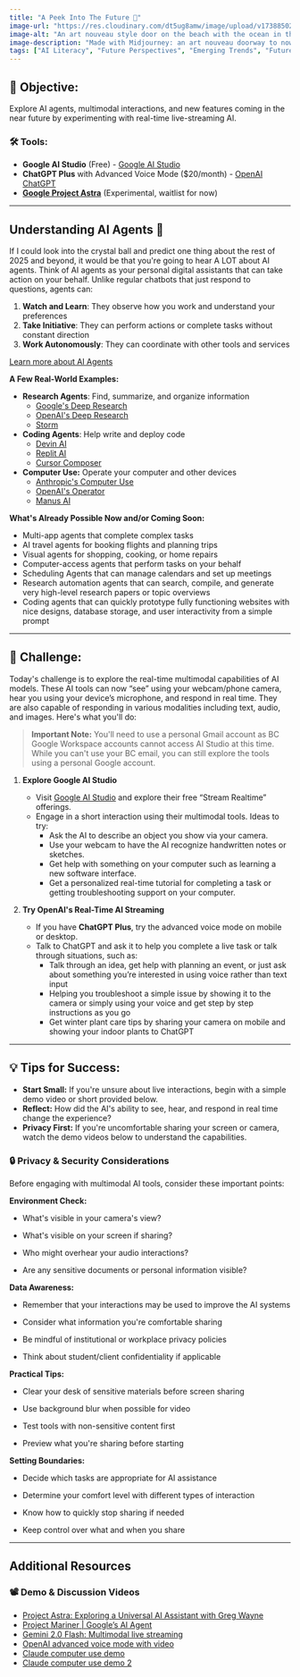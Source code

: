 ```yaml
---
title: "A Peek Into The Future 🔮"
image-url: "https://res.cloudinary.com/dt5ug8amw/image/upload/v1738850248/Practical%20AI%20Literacy%20Challenges/Door_to_nowhere.jpg"
image-alt: "An art nouveau style door on the beach with the ocean in the background"
image-description: "Made with Midjourney: an art nouveau doorway to nowhere. set on the beach --chaos 25 --ar 6:5 --style raw --profile v3l7vfp --stylize 250"
tags: ["AI Literacy", "Future Perspectives", "Emerging Trends", "Future Skills"]
---
```


## 🎯 Objective:

Explore AI agents, multimodal interactions, and new features coming in the near future by experimenting with real-time live-streaming AI.

### 🛠️ **Tools:**

- **Google AI Studio** (Free) - [Google AI Studio](https://aistudio.google.com/)  
- **ChatGPT Plus** with Advanced Voice Mode ($20/month) - [OpenAI ChatGPT](https://chat.openai.com/)  
- [**Google Project Astra**](https://deepmind.google/technologies/project-astra/) (Experimental, waitlist for now)

---

## Understanding AI Agents 🤖

If I could look into the crystal ball and predict one thing about the rest of 2025 and beyond, it would be that you're going to hear A LOT about AI agents. Think of AI agents as your personal digital assistants that can take action on your behalf. Unlike regular chatbots that just respond to questions, agents can:

1. **Watch and Learn**: They observe how you work and understand your preferences  
2. **Take Initiative**: They can perform actions or complete tasks without constant direction  
3. **Work Autonomously**: They can coordinate with other tools and services

[Learn more about AI Agents](https://learn.microsoft.com/en-us/azure/cosmos-db/ai-agents)

**A Few Real-World Examples:**

- **Research Agents**: Find, summarize, and organize information
  - [Google's Deep Research](https://blog.google/products/gemini/google-gemini-deep-research/)  
  - [OpenAI's Deep Research](https://openai.com/index/introducing-deep-research/)
  - [Storm](https://storm.genie.stanford.edu/)
- **Coding Agents**: Help write and deploy code  
  - [Devin AI](https://devin.ai/)  
  - [Replit AI](https://docs.replit.com/replitai/agent)  
  - [Cursor Composer](https://docs.cursor.com/composer/overview)  
- **Computer Use:** Operate your computer and other devices
  - [Anthropic's Computer Use](https://www.anthropic.com/news/3-5-models-and-computer-use) 
  - [OpenAI's Operator](https://openai.com/index/introducing-operator/)
  - [Manus AI](https://manus.im/)

**What's Already Possible Now and/or Coming Soon:**

- Multi-app agents that complete complex tasks  
- AI travel agents for booking flights and planning trips  
- Visual agents for shopping, cooking, or home repairs  
- Computer-access agents that perform tasks on your behalf  
- Scheduling Agents that can manage calendars and set up meetings
- Research automation agents that can search, compile, and generate very high-level research papers or topic overviews
- Coding agents that can quickly prototype fully functioning websites with nice designs, database storage, and user interactivity from a simple prompt

---

## 📝 Challenge:

Today's challenge is to explore the real-time multimodal capabilities of AI models. These AI tools can now “see” using your webcam/phone camera, hear you using your device’s microphone, and respond in real time. They are also capable of responding in various modalities including text, audio, and images. Here's what you'll do:

>**Important Note:** You'll need to use a personal Gmail account as BC Google Workspace accounts cannot access AI Studio at this time. While you can't use your BC email, you can still explore the tools using a personal Google account.

1. **Explore Google AI Studio**

   - Visit [Google AI Studio](https://aistudio.google.com/live) and explore their free “Stream Realtime” offerings.   
   - Engage in a short interaction using their multimodal tools. Ideas to try:  
     - Ask the AI to describe an object you show via your camera.  
     - Use your webcam to have the AI recognize handwritten notes or sketches.  
     - Get help with something on your computer such as learning a new software interface.  
     - Get a personalized real-time tutorial for completing a task or getting troubleshooting support on your computer.   
2. **Try OpenAI's Real-Time AI Streaming**

   - If you have **ChatGPT Plus**, try the advanced voice mode on mobile or desktop.  
   - Talk to ChatGPT and ask it to help you complete a live task or talk through situations, such as:  
     - Talk through an idea, get help with planning an event, or just ask about something you’re interested in using voice rather than text input  
     - Helping you troubleshoot a simple issue by showing it to the camera or simply using your voice and get step by step instructions as you go  
     - Get winter plant care tips by sharing your camera on mobile and showing your indoor plants to ChatGPT
 
 ---

## 💡 Tips for Success:

- **Start Small:** If you're unsure about live interactions, begin with a simple demo video or short provided below.  
- **Reflect:** How did the AI's ability to see, hear, and respond in real time change the experience?  
- **Privacy First:** If you're uncomfortable sharing your screen or camera, watch the demo videos below to understand the capabilities.

### 🔒 Privacy & Security Considerations

Before engaging with multimodal AI tools, consider these important points:

**Environment Check:**

- What's visible in your camera's view?

- What's visible on your screen if sharing?

- Who might overhear your audio interactions?

- Are any sensitive documents or personal information visible?

**Data Awareness:**

- Remember that your interactions may be used to improve the AI systems

- Consider what information you're comfortable sharing

- Be mindful of institutional or workplace privacy policies

- Think about student/client confidentiality if applicable

**Practical Tips:**

- Clear your desk of sensitive materials before screen sharing

- Use background blur when possible for video

- Test tools with non-sensitive content first

- Preview what you're sharing before starting

**Setting Boundaries:**

- Decide which tasks are appropriate for AI assistance

- Determine your comfort level with different types of interaction

- Know how to quickly stop sharing if needed

- Keep control over what and when you share

---

## Additional Resources

### 📽️ Demo & Discussion Videos

- [Project Astra: Exploring a Universal AI Assistant with Greg Wayne](https://www.youtube.com/watch?v=ctWfv4WUp2I)  
- [Project Mariner | Google’s AI Agent](https://www.youtube.com/watch?v=2XJqLPqHtyo) 
- [Gemini 2.0 Flash: Multimodal live streaming](https://www.youtube.com/watch?v=9hE5-98ZeCg)
- [OpenAI advanced voice mode with video](https://www.youtube.com/watch?v=NIQDnWlwYyQ&t=1s)  
- [Claude computer use demo](https://www.youtube.com/watch?v=ODaHJzOyVCQ)  
- [Claude computer use demo 2](https://www.youtube.com/watch?v=jqx18KgIzAE)
